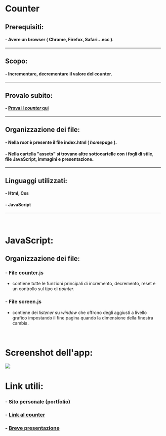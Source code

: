 # **Counter**
## **Prerequisiti:** 
#### - Avere un browser ( Chrome, Firefox, Safari...ecc ).

---

## **Scopo:** 
#### - Incrementare, decrementare il valore del counter.

---

## **Provalo subito:**
#### - [Prova il _counter_ qui](https://giovannipacelli2.github.io/counter/)
---

## **Organizzazione dei file:** 
#### - Nella _root_ è presente il file **index.html** ( _homepage_ ).
#### - Nella cartella "**assets**" si trovano altre sottocartelle con i fogli di stile, file JavaScript, immagini e presentazione.

---

## **Linguaggi utilizzati:** 
#### - Html, Css
#### - JavaScript

---
</br>

# **JavaScript:** 

## **Organizzazione dei file:**
### - File **counter.js** 
- contiene tutte le funzioni principali di incremento, decremento, reset e un controllo sul tipo di _pointer_.

### - File **screen.js** 
- contiene dei _listener_ su _window_ che offrono degli aggiusti a livello grafico impostando il fine pagina quando la dimensione della finestra cambia.

</br>

# **Screenshot dell'app:**

![](https://giovannipacelli2.github.io/counter/assets/presentation/img/counter_1.jpg)

# **Link utili:**

### - [Sito personale (portfolio)](https://giovannipacelli2.github.io/portfolio/)

### - [Link al counter](https://giovannipacelli2.github.io/counter/)

### - [Breve presentazione](https://giovannipacelli2.github.io/counter/assets/presentation/Presentazione_Counter.pdf)